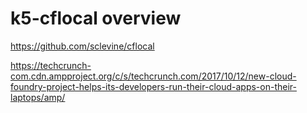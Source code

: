 # k5-cflocal overview

https://github.com/sclevine/cflocal

https://techcrunch-com.cdn.ampproject.org/c/s/techcrunch.com/2017/10/12/new-cloud-foundry-project-helps-its-developers-run-their-cloud-apps-on-their-laptops/amp/
